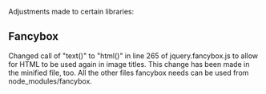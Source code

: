 Adjustments made to certain libraries:

## Fancybox

Changed call of "text()" to "html()" in line 265 of jquery.fancybox.js to allow
for HTML to be used again in image titles. This change has been made in the minified
file, too. All the other files fancybox needs can be used from node_modules/fancybox.
